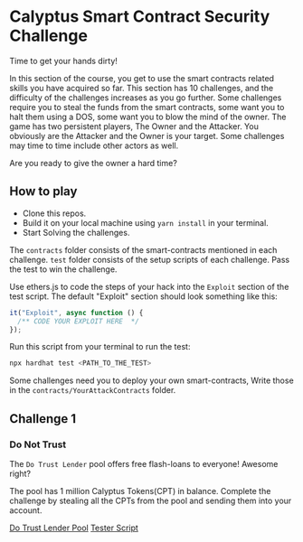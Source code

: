 # Calyptus Smart Contract Security Challenge

Time to get your hands dirty!

In this section of the course, you get to use the smart contracts related skills you have acquired so far. This section has 10 challenges, and the difficulty of the challenges increases as you go further. Some challenges require you to steal the funds from the smart contracts, some want you to halt them using a DOS, some want you to blow the mind of the owner. The game has two persistent players, The Owner and the Attacker. You obviously are the Attacker and the Owner is your target. Some challenges may time to time include other actors as well.

Are you ready to give the owner a hard time?

## How to play

- Clone this repos.
- Build it on your local machine using `yarn install` in your terminal.
- Start Solving the challenges.

The `contracts` folder consists of the smart-contracts mentioned in each challenge. `test` folder consists of the setup scripts of each challenge. Pass the test to win the challenge.

Use ethers.js to code the steps of your hack into the `Exploit` section of the test script. The default "Exploit" section should look something like this:

```js
it("Exploit", async function () {
  /** CODE YOUR EXPLOIT HERE  */
});
```

Run this script from your terminal to run the test:

```bash
npx hardhat test <PATH_TO_THE_TEST>
```

Some challenges need you to deploy your own smart-contracts, Write those in the `contracts/YourAttackContracts` folder.

## Challenge 1

### Do Not Trust

The `Do Trust Lender` pool offers free flash-loans to everyone! Awesome right?

The pool has 1 million Calyptus Tokens(CPT) in balance. Complete the challenge by stealing all the CPTs from the pool and sending them into your account.

[Do Trust Lender Pool](contracts/DoNotTrust/DoTrustLender.sol)
[Tester Script](test/do-not-trust.js)
